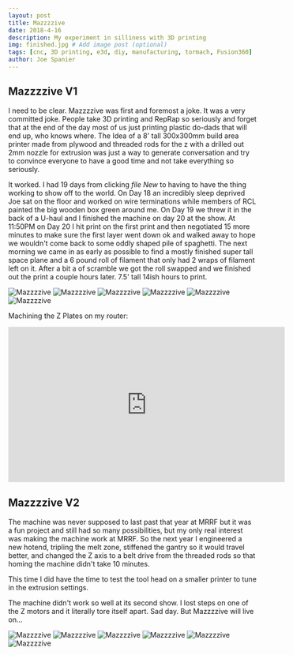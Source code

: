 ```yaml
---
layout: post
title: Mazzzzive
date: 2018-4-16
description: My experiment in silliness with 3D printing
img: finished.jpg # Add image post (optional)
tags: [cnc, 3D printing, e3d, diy, manufacturing, tormach, Fusion360]
author: Joe Spanier
---
```



Mazzzzive V1
-----
I need to be clear. Mazzzzive was first and foremost a joke. It was a very committed joke. People take 3D printing and RepRap so seriously and forget that at the end of the day most of us just printing plastic do-dads that will end up, who knows where. The Idea of a 8' tall 300x300mm build area printer made from plywood and threaded rods for the z with a drilled out 2mm nozzle for extrusion was just a way to generate conversation and try to convince everyone to have a good time and not take everything so seriously.

It worked. I had 19 days from clicking *file New* to having to have the thing working to show off to the world. On Day 18 an incredibly sleep deprived Joe sat on the floor and worked on wire terminations while members of RCL painted the big wooden box green around me. On Day 19 we threw it in the back of a U-haul and I finished the machine on day 20 at the show. At 11:50PM on Day 20 I hit print on the first print and then negotiated 15 more minutes to make sure the first layer went down ok and walked away to hope we wouldn't come back to some oddly shaped pile of spaghetti. The next morning we came in as early as possible to find a mostly finished super tall space plane and a 6 pound roll of filament that only had 2 wraps of filament left on it. After a bit a of scramble we got the roll swapped and we finished out the print a couple hours later. 7.5' tall 14ish hours to print.

![Mazzzzive](/assets/img/Mazz1/box-col.jpg)
![Mazzzzive](/assets/img/Mazz1/nozzle1.jpg)
![Mazzzzive](/assets/img/Mazz1/packed.jpg)
![Mazzzzive](/assets/img/Mazz1/pre-wiring.jpg)
![Mazzzzive](/assets/img/Mazz1/mid.jpg)
![Mazzzzive](/assets/img/Mazz1/finished.jpg)


Machining the Z Plates on my router:

<iframe width="560" height="315" src="https://www.youtube.com/embed/lbu-YCb71mY" frameborder="0" allow="accelerometer; autoplay; encrypted-media; gyroscope; picture-in-picture" allowfullscreen></iframe>


Mazzzzive V2
-----

The machine was never supposed to last past that year at MRRF but it was a fun project and still had so many possibilities, but my only real interest was making the machine work at MRRF. So the next year I engineered a new hotend, tripling the melt zone, stiffened the gantry so it would travel better, and changed the Z axis to a belt drive from the threaded rods so that homing the machine didn't take 10 minutes.

This time I did have the time to test the tool head on a smaller printer to tune in the extrusion settings.

The machine didn't work so well at its second show. I lost steps on one of the Z motors and it literally tore itself apart. Sad day. But Mazzzzive will live on...

![Mazzzzive](/assets/img/mazz2/belts.jpg)
![Mazzzzive](/assets/img/mazz2/firstop.jpg)
![Mazzzzive](/assets/img/mazz2/secondop.jpg)
![Mazzzzive](/assets/img/mazz2/longmelt.jpg)
![Mazzzzive](/assets/img/mazz2/wirenest.jpg)
![Mazzzzive](/assets/img/mazz2/vase.jpg)
